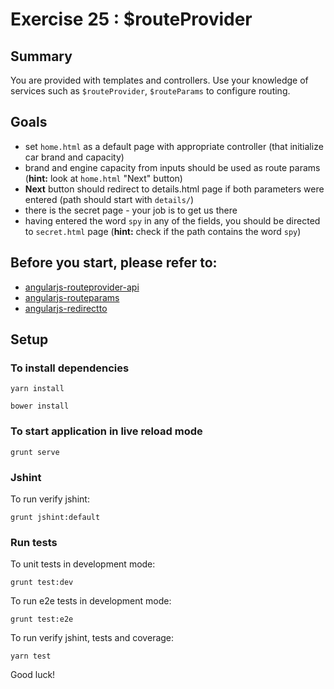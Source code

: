 # Exercise 25 : $routeProvider

## Summary
You are provided with templates and controllers. Use your knowledge of services such as `$routeProvider`, `$routeParams` to configure routing.

## Goals

* set `home.html` as a default page with appropriate controller (that initialize car brand and capacity) 
* brand and engine capacity from inputs should be used as route params (**hint:**  look at `home.html` "Next" button)
* **Next** button should redirect to details.html page if both parameters were entered (path should start with `details/`)
* there is the secret page - your job is to get us there 
* having entered the word `spy` in any of the fields, you should be directed to `secret.html` page  (**hint:** check if the path contains the word `spy`)


## Before you start, please refer to:
* [angularjs-routeprovider-api](https://egghead.io/lessons/angularjs-routeprovider-api)
* [angularjs-routeparams](https://egghead.io/lessons/angularjs-routeparams)
* [angularjs-redirectto](https://egghead.io/lessons/angularjs-redirectto)

## Setup

### To install dependencies 

```
yarn install
```

```
bower install
```

### To start application in live reload mode

    grunt serve
    
### Jshint
To run verify jshint:
    
    grunt jshint:default

### Run tests

To unit tests in development mode:
    
    grunt test:dev
    
To run e2e tests in development mode:

    grunt test:e2e

To run verify jshint, tests and coverage:

    yarn test

Good luck!
